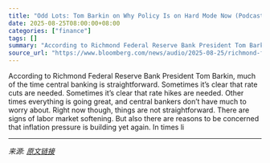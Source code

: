```yaml
---
title: "Odd Lots: Tom Barkin on Why Policy Is on Hard Mode Now (Podcast)"
date: 2025-08-25T08:00:00+08:00
categories: ["finance"]
tags: []
summary: "According to Richmond Federal Reserve Bank President Tom Barkin, much of the time central banking is straightforward. Sometimes it’s clear that rate cuts are needed. Sometimes it’s clear that rate hik"
source_url: "https://www.bloomberg.com/news/audio/2025-08-25/richmond-fed-s-tom-barkin-on-difficulty-for-policymakers-right-now"
---
```


According to Richmond Federal Reserve Bank President Tom Barkin, much of the time central banking is straightforward. Sometimes it’s clear that rate cuts are needed. Sometimes it’s clear that rate hikes are needed. Other times everything is going great, and central bankers don’t have much to worry about. Right now though, things are not straightforward. There are signs of labor market softening. But also there are reasons to be concerned that inflation pressure is building yet again. In times li

---

*来源: [原文链接](https://www.bloomberg.com/news/audio/2025-08-25/richmond-fed-s-tom-barkin-on-difficulty-for-policymakers-right-now)*

